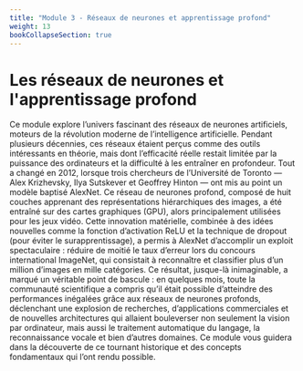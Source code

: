```yaml
---
title: "Module 3 - Réseaux de neurones et apprentissage profond"
weight: 13
bookCollapseSection: true
---
```


#  Les réseaux de neurones et l'apprentissage profond

Ce module explore l’univers fascinant des réseaux de neurones
artificiels, moteurs de la révolution moderne de l’intelligence
artificielle. Pendant plusieurs décennies, ces réseaux étaient perçus
comme des outils intéressants en théorie, mais dont l’efficacité
réelle restait limitée par la puissance des ordinateurs et la
difficulté à les entraîner en profondeur. Tout a changé en 2012,
lorsque trois chercheurs de l’Université de Toronto — Alex Krizhevsky,
Ilya Sutskever et Geoffrey Hinton — ont mis au point un modèle baptisé
AlexNet. Ce réseau de neurones profond, composé de huit couches
apprenant des représentations hiérarchiques des images, a été entraîné
sur des cartes graphiques (GPU), alors principalement utilisées pour
les jeux vidéo. Cette innovation matérielle, combinée à des idées
nouvelles comme la fonction d’activation ReLU et la technique de
dropout (pour éviter le surapprentissage), a permis à AlexNet
d’accomplir un exploit spectaculaire : réduire de moitié le taux
d’erreur lors du concours international ImageNet, qui consistait à
reconnaître et classifier plus d’un million d’images en mille
catégories. Ce résultat, jusque-là inimaginable, a marqué un véritable
point de bascule : en quelques mois, toute la communauté scientifique
a compris qu’il était possible d’atteindre des performances inégalées
grâce aux réseaux de neurones profonds, déclenchant une explosion de
recherches, d’applications commerciales et de nouvelles architectures
qui allaient bouleverser non seulement la vision par ordinateur, mais
aussi le traitement automatique du langage, la reconnaissance vocale
et bien d’autres domaines. Ce module vous guidera dans la découverte
de ce tournant historique et des concepts fondamentaux qui l’ont rendu
possible.
